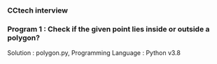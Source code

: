 ### CCtech interview
### Program 1 : Check if the given point lies inside or outside a polygon?
Solution : polygon.py,
Programming Language : Python v3.8